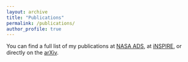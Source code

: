 ```yaml
---
layout: archive
title: "Publications"
permalink: /publications/
author_profile: true
---
```


You can find a full list of my publications at [NASA ADS](https://ui.adsabs.harvard.edu/search/q=%20author%3A%22nadathur%2C%20seshadri%22&sort=date%20desc%2C%20bibcode%20desc&p_=0), at [iNSPIRE](https://inspirehep.net/authors/1062279?ui-citation-summary=true), or directly on the [arXiv](https://arxiv.org/a/nadathur_s_1.html).
